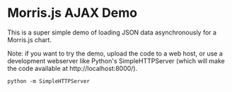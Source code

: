# Morris.js AJAX Demo

This is a super simple demo of loading JSON data asynchronously for a Morris.js
chart.

Note: if you want to try the demo, upload the code to a web host, or use a
development webserver like Python's SimpleHTTPServer (which will make the code
available at http://localhost:8000/).

    python -m SimpleHTTPServer
